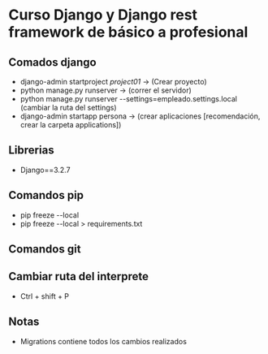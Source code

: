 # Curso Django y Django rest framework de básico a profesional  

## Comados django  
- django-admin startproject *project01* -> (Crear proyecto)  
- python manage.py runserver -> (correr el servidor)  
- python manage.py runserver --settings=empleado.settings.local (cambiar la ruta del settings)  
- django-admin startapp persona -> (crear aplicaciones [recomendación, crear la carpeta applications])  

## Librerias  
- Django==3.2.7  

## Comandos pip
- pip freeze --local  
- pip freeze --local > requirements.txt  

## Comandos git  
  

## Cambiar ruta del interprete
- Ctrl + shift + P   

## Notas  
- Migrations contiene todos los cambios realizados  